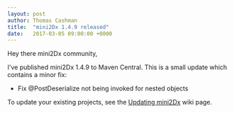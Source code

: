 ```yaml
---
layout: post
author: Thomas Cashman
title:  "mini2Dx 1.4.9 released"
date:   2017-03-05 09:00:00 +0000
---
```


Hey there mini2Dx community,

I've published mini2Dx 1.4.9 to Maven Central. This is a small update which contains a minor fix:

 * Fix @PostDeserialize not being invoked for nested objects

To update your existing projects, see the [Updating mini2Dx](https://github.com/mini2Dx/mini2Dx/wiki/Updating-mini2Dx) wiki page.
<!--more-->